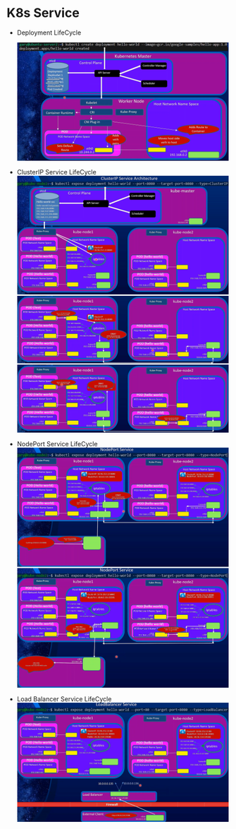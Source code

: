 # K8s Service

- Deployment LifeCycle

  ![alt text](deployment-creation.png)


- ClusterIP Service LifeCycle
  ![alt text](service-cluster-ip-0.png)
  ![alt text](service-cluster-ip-1.png)
  ![alt text](service-cluster-ip-2.png)

- NodePort Service LifeCycle
![alt text](service-node-port-1.png)
![alt text](service-node-port-2.png)
- Load Balancer Service LifeCycle
  ![alt text](service-load-balancer.png)
